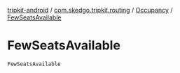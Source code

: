 [tripkit-android](../../index.md) / [com.skedgo.tripkit.routing](../index.md) / [Occupancy](index.md) / [FewSeatsAvailable](./-few-seats-available.md)

# FewSeatsAvailable

`FewSeatsAvailable`